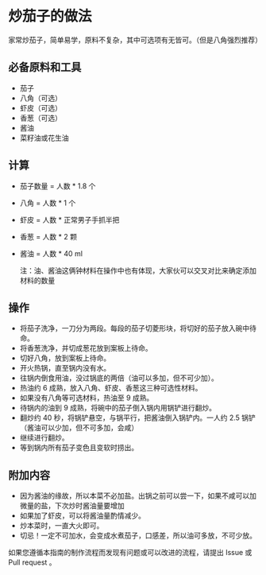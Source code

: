 # 炒茄子的做法

家常炒茄子，简单易学，原料不复杂，其中可选项有无皆可。（但是八角强烈推荐）

## 必备原料和工具

- 茄子
- 八角（可选）
- 虾皮（可选）
- 香葱（可选）
- 酱油
- 菜籽油或花生油

## 计算

- 茄子数量 = 人数 *  1.8 个

- 八角 = 人数 * 1 个

- 虾皮 = 人数 * 正常男子手抓半把

- 香葱 = 人数 * 2 颗

- 酱油 = 人数 * 40 ml

    注：油、酱油这俩钟材料在操作中也有体现，大家伙可以交叉对比来确定添加材料的数量

## 操作

- 将茄子洗净，一刀分为两段。每段的茄子切菱形块，将切好的茄子放入碗中待命。
- 将香葱洗净，并切成葱花放到案板上待命。
- 切好八角，放到案板上待命。
- 开火热锅，直至锅内没有水。
- 往锅内倒食用油，没过锅底的两倍（油可以多加，但不可少加）。
- 热油约 6 成熟，放入八角、虾皮、香葱这三种可选性材料。
- 如果没有八角等可选材料，热油至 9 成熟。
- 待锅内的油到 9 成熟，将碗中的茄子倒入锅内用锅铲进行翻炒。
- 翻炒约 40 秒，将锅铲悬空，与锅平行，把酱油倒入锅铲内。一人约 2.5 锅铲（酱油可以少加，但不可多加，会咸）
- 继续进行翻炒。
- 等到锅内所有茄子变色且变软时捞出。

## 附加内容

- 因为酱油的缘故，所以本菜不必加盐。出锅之前可以尝一下，如果不咸可以加微量的盐，下次炒时酱油量要增加
- 如果加了虾皮，可以将酱油量酌情减少。
- 炒本菜时，一直大火即可。
- 切忌！一定不可加水，会变成水煮茄子，口感差，所以油可多放，不可少放。

如果您遵循本指南的制作流程而发现有问题或可以改进的流程，请提出 Issue 或 Pull request 。
